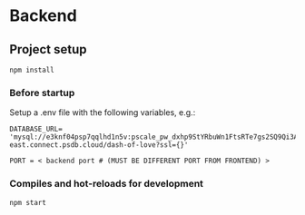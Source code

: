 # Backend


## Project setup
```
npm install
```

### Before startup 
Setup a .env file with the following variables, e.g.:

```
DATABASE_URL= 'mysql://e3knf04psp7qqlhd1n5v:pscale_pw_dxhp9StYRbuWn1FtsRTe7gs2SQ9Qi3A8t1sK9I4MtWB@us-east.connect.psdb.cloud/dash-of-love?ssl={}'
```
```
PORT = < backend port # (MUST BE DIFFERENT PORT FROM FRONTEND) >
```

### Compiles and hot-reloads for development
```
npm start
```
